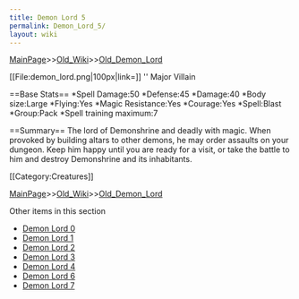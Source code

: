 ```yaml
---
title: Demon Lord 5
permalink: Demon_Lord_5/
layout: wiki
---
```


[MainPage](/keeperrl_wiki/ "wikilink")>>[Old_Wiki](/keeperrl_wiki/Old_Wiki "wikilink")>>[Old_Demon_Lord](/keeperrl_wiki/Old_Demon_Lord "wikilink")

[[File:demon_lord.png|100px|link=]] '' Major Villain

==Base Stats==
*Spell Damage:50
*Defense:45
*Damage:40
*Body size:Large
*Flying:Yes
*Magic Resistance:Yes
*Courage:Yes
*Spell:Blast
*Group:Pack
*Spell training maximum:7

==Summary==
The lord of Demonshrine and deadly with magic. When provoked by building altars to other demons, he may order assaults on your dungeon. Keep him happy until you are ready for a visit, or take the battle to him and destroy Demonshrine and its inhabitants.

[[Category:Creatures]]

[MainPage](/keeperrl_wiki/ "wikilink")>>[Old_Wiki](/keeperrl_wiki/Old_Wiki "wikilink")>>[Old_Demon_Lord](/keeperrl_wiki/Old_Demon_Lord "wikilink")

Other items in this section
-    [Demon Lord 0](/keeperrl_wiki/Demon_Lord_0 "wikilink")
-    [Demon Lord 1](/keeperrl_wiki/Demon_Lord_1 "wikilink")
-    [Demon Lord 2](/keeperrl_wiki/Demon_Lord_2 "wikilink")
-    [Demon Lord 3](/keeperrl_wiki/Demon_Lord_3 "wikilink")
-    [Demon Lord 4](/keeperrl_wiki/Demon_Lord_4 "wikilink")
-    [Demon Lord 6](/keeperrl_wiki/Demon_Lord_6 "wikilink")
-    [Demon Lord 7](/keeperrl_wiki/Demon_Lord_7 "wikilink")
